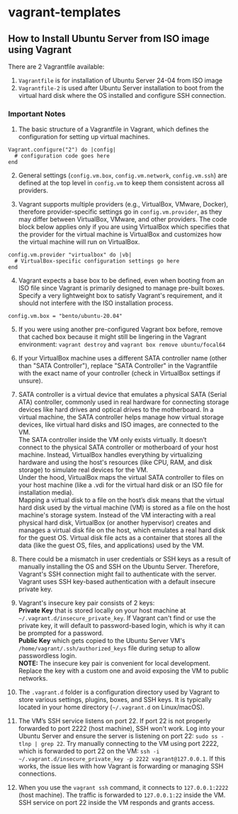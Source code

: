 # vagrant-templates

## How to Install Ubuntu Server from ISO image using Vagrant

There are 2 Vagrantfile available:

1. `Vagrantfile` is for installation of Ubuntu Server 24-04 from ISO image
2. `Vagrantfile-2` is used after Ubuntu Server installation to boot from the virtual hard disk where the OS installed and configure SSH connection.

### Important Notes

1. The basic structure of a Vagrantfile in Vagrant, which defines the configuration for setting up virtual machines.

```
Vagrant.configure("2") do |config|
  # configuration code goes here
end

```

2. General settings (`config.vm.box`, `config.vm.network`, `config.vm.ssh`) are defined at the top level in `config.vm` to keep them consistent across all providers.

3. Vagrant supports multiple providers (e.g., VirtualBox, VMware, Docker), therefore provider-specific settings go in `config.vm.provider`, as they may differ between VirtualBox, VMware, and other providers. The code block below applies only if you are using VirtualBox which specifies that the provider for the virtual machine is VirtualBox and customizes how the virtual machine will run on VirtualBox.

```
config.vm.provider "virtualbox" do |vb|
  # VirtualBox-specific configuration settings go here
end
```

4. Vagrant expects a base box to be defined, even when booting from an ISO file since Vagrant is primarily designed to manage pre-built boxes. Specify a very lightweight box to satisfy Vagrant's requirement, and it should not interfere with the ISO installation process.

```
config.vm.box = "bento/ubuntu-20.04"
```

5. If you were using another pre-configured Vagrant box before, remove that cached box because it might still be lingering in the Vagrant environment: `vagrant destroy` and `vagrant box remove ubuntu/focal64`

6. If your VirtualBox machine uses a different SATA controller name (other than "SATA Controller"), replace "SATA Controller" in the Vagrantfile with the exact name of your controller (check in VirtualBox settings if unsure).
7. SATA controller is a virtual device that emulates a physical SATA (Serial ATA) controller, commonly used in real hardware for connecting storage devices like hard drives and optical drives to the motherboard. In a virtual machine, the SATA controller helps manage how virtual storage devices, like virtual hard disks and ISO images, are connected to the VM.\
   The SATA controller inside the VM only exists virtually. It doesn’t connect to the physical SATA controller or motherboard of your host machine. Instead, VirtualBox handles everything by virtualizing hardware and using the host's resources (like CPU, RAM, and disk storage) to simulate real devices for the VM.\
   Under the hood, VirtualBox maps the virtual SATA controller to files on your host machine (like a .vdi for the virtual hard disk or an ISO file for installation media).\
   Mapping a virtual disk to a file on the host’s disk means that the virtual hard disk used by the virtual machine (VM) is stored as a file on the host machine's storage system. Instead of the VM interacting with a real physical hard disk, VirtualBox (or another hypervisor) creates and manages a virtual disk file on the host, which emulates a real hard disk for the guest OS. Virtual disk file acts as a container that stores all the data (like the guest OS, files, and applications) used by the VM.

8. There could be a mismatch in user credentials or SSH keys as a result of manually installing the OS and SSH on the Ubuntu Server. Therefore, Vagrant's SSH connection might fail to authenticate with the server. Vagrant uses SSH key-based authentication with a default insecure private key.

9. Vagrant's insecure key pair consists of 2 keys:\
   **Private Key** that is stored locally on your host machine at `~/.vagrant.d/insecure_private_key`. If Vagrant can't find or use the private key, it will default to password-based login, which is why it can be prompted for a password.\
   **Public Key** which gets copied to the Ubuntu Server VM's `/home/vagrant/.ssh/authorized_keys` file during setup to allow passwordless login.\
    **NOTE:** The insecure key pair is convenient for local development. Replace the key with a custom one and avoid exposing the VM to public networks.

10. The `.vagrant.d` folder is a configuration directory used by Vagrant to store various settings, plugins, boxes, and SSH keys. It is typically located in your home directory (`~/.vagrant.d` on Linux/macOS).

11. The VM’s SSH service listens on port 22. If port 22 is not properly forwarded to port 2222 (host machine), SSH won't work. Log into your Ubuntu Server and ensure the server is listening on port 22: `sudo ss -tlnp | grep 22`. Try manually connecting to the VM using port 2222, which is forwarded to port 22 on the VM: `ssh -i ~/.vagrant.d/insecure_private_key -p 2222 vagrant@127.0.0.1`. If this works, the issue lies with how Vagrant is forwarding or managing SSH connections.

12. When you use the `vagrant ssh` command, it connects to `127.0.0.1:2222` (host machine). The traffic is forwarded to `127.0.0.1:22` inside the VM. SSH service on port 22 inside the VM responds and grants access.

